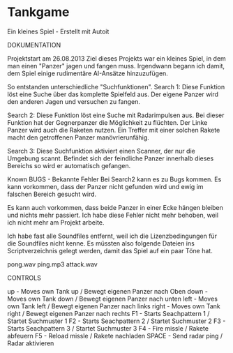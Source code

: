 # Tankgame
Ein kleines Spiel - Erstellt mit Autoit


DOKUMENTATION

Projektstart am 26.08.2013
Ziel dieses Projekts war ein kleines Spiel, in dem man einen "Panzer" jagen und fangen muss.
Irgendwann begann ich damit, dem Spiel einige rudimentäre AI-Ansätze hinzuzufügen.

So entstanden unterschiedliche "Suchfunktionen".
Search 1: Diese Funktion löst eine Suche über das komplette Spielfeld aus.
Der eigene Panzer wird den anderen Jagen und versuchen zu fangen.

Search 2: Diese Funktion löst eine Suche mit Radarimpulsen aus.
Bei dieser Funktion hat der Gegnerpanzer die Möglichkeit zu flüchten.
Der Linke Panzer wird auch die Raketen nutzen.
Ein Treffer mit einer solchen Rakete macht den getroffenen Panzer manövrierunfähig.

Search 3: Diese Suchfunktion aktiviert einen Scanner, der nur die Umgebung scannt.
Befindet sich der feindliche Panzer innerhalb dieses Bereichs so wird er automatisch gefangen.


Known BUGS - Bekannte Fehler
Bei Search2 kann es zu Bugs kommen. Es kann vorkommen, dass der Panzer nicht gefunden wird und ewig im falschen Bereich gesucht wird.

Es kann auch vorkommen, dass beide Panzer in einer Ecke hängen bleiben und nichts mehr passiert.
Ich habe diese Fehler nicht mehr behoben, weil ich nicht mehr am Projekt arbeite.


Ich habe fast alle Soundfiles entfernt, weil ich die Lizenzbedingungen für die Soundfiles nicht kenne.
Es müssten also folgende Dateien ins Scriptverzeichnis gelegt werden, damit das Spiel auf ein paar Töne hat.

pong.wav
ping.mp3
attack.wav


CONTROLS


up		-	Moves own Tank up / Bewegt eigenen Panzer nach Oben
down 	-	Moves own Tank down / Bewegt eigenen Panzer nach unten
left 	-	Moves own Tank left / Bewegt eigenen Panzer nach links
right	-	Moves own Tank right / Bewegt eigenen Panzer nach rechts
F1		-	Starts Seachpattern 1 / Startet Suchmuster 1
F2		-	Starts Seachpattern 2 / Startet Suchmuster 2
F3		-	Starts Seachpattern 3 / Startet Suchmuster 3
F4		-	Fire missle /  Rakete abfeuern
F5		-	Reload missle /  Rakete nachladen
SPACE	-	Send radar ping / Radar aktivieren
